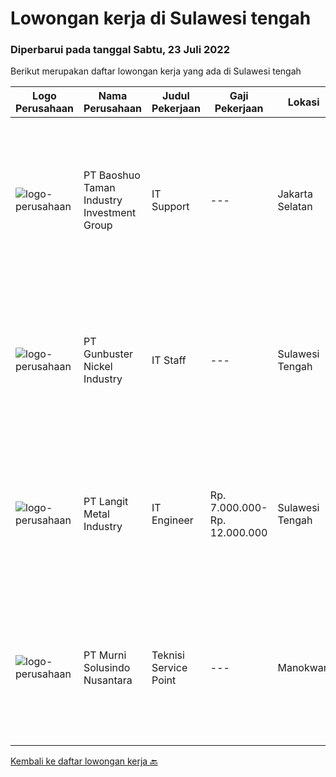 
  # Lowongan kerja di Sulawesi tengah

  ### Diperbarui pada tanggal Sabtu, 23 Juli 2022

  Berikut merupakan daftar lowongan kerja yang ada di Sulawesi tengah

  |Logo Perusahaan | Nama Perusahaan | Judul Pekerjaan | Gaji Pekerjaan | Lokasi | Deskripsi | Tanggal diunggah | Pranala |
  | -------------- | --------------- | --------------- | --------- | --------- | -------------- | ------- | ----------- |
  |![logo-perusahaan](https://image-service-cdn.seek.com.au/2cef4c70ccef686838435eb41d231e64e523d237/ee4dce1061f3f616224767ad58cb2fc751b8d2dc)|PT Baoshuo Taman Industry Investment Group|IT Support|---|Jakarta Selatan|Requirements: Hold Bachelor Degree (S1) in Management Information Systems, Information Technology , Computer Science or Engineering with minimum GPA...|Jumat, 22 Juli 2022|https://www.jobstreet.co.id/id/job/it-support-3966236?token=0~341d6585-f83c-4c47-bc05-58b66ac74666&sectionRank=1&jobId=jobstreet-id-job-3966236|
|![logo-perusahaan](https://image-service-cdn.seek.com.au/b5064dcc65945b6a538802803c5c7964bea2108f/ee4dce1061f3f616224767ad58cb2fc751b8d2dc)|PT Gunbuster Nickel Industry|IT Staff|---|Sulawesi Tengah|Qualifications : Minimun D3 Information Technology/ Information Systems / related field ; Minimum 2 years experience in mining industry ; Minimum...|Senin, 04 Juli 2022|https://www.jobstreet.co.id/id/job/it-staff-3943586?token=0~341d6585-f83c-4c47-bc05-58b66ac74666&sectionRank=2&jobId=jobstreet-id-job-3943586|
|![logo-perusahaan](https://i.ibb.co/sqvTCh9/112815900-stock-vector-no-image-available-icon-flat-vector.webp)|PT Langit Metal Industry|IT Engineer|Rp. 7.000.000-Rp. 12.000.000|Sulawesi Tengah|Job Responsibilities: Memahami Troubleshooting dan konfigurasi Hardware PC / Laptop, Printer, scanner Memahami instalasi dan pemeliharaan jaringan,...|Kamis, 30 Juni 2022|https://www.jobstreet.co.id/id/job/it-engineer-3939909?token=0~341d6585-f83c-4c47-bc05-58b66ac74666&sectionRank=3&jobId=jobstreet-id-job-3939909|
|![logo-perusahaan](https://image-service-cdn.seek.com.au/2d1ea8ff0455564725ee461e7649b26b6f031a13/ee4dce1061f3f616224767ad58cb2fc751b8d2dc)|PT Murni Solusindo Nusantara|Teknisi Service Point|---|Manokwari|DESKRIPSI PEKERJAAN: Melakukan PM (Preventive Maintenance) dan CM (Corrective Maintenance) ke customer sesuai dengan SLA yang sudah ditetapkan....|Rabu, 29 Juni 2022|https://www.jobstreet.co.id/id/job/teknisi-service-point-3937585?token=0~341d6585-f83c-4c47-bc05-58b66ac74666&sectionRank=4&jobId=jobstreet-id-job-3937585|


  [Kembali ke daftar lowongan kerja 🔙](../README.md#daftar-lowongan-kerja)
  